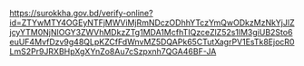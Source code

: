 https://surokkha.gov.bd/verify-online?id=ZTYwMTY4OGEyNTFjMWViMjRmNDczODhhYTczYmQwODkzMzNkYjJlZjcyYTM0NjNlOGY3ZWVhMDkzZTg1MDA1McfhTIQzceZlZ52s1lM3giUB2Sto6euUF4MvfDzv9g48QLpKZCfFdWnvMZ5DQAPk65CTutXagrPV1EsTk8EjocR0LmS2Pr9JRXBHpXgXYnZo8Au7cSzpxnh7QGA46BF-JA
